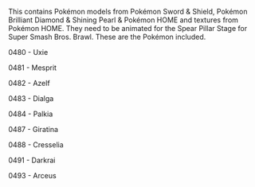 This contains Pokémon models from Pokémon Sword & Shield, Pokémon Brilliant Diamond & Shining Pearl & Pokémon HOME and textures from Pokémon HOME. They need to be animated for the Spear Pillar Stage for Super Smash Bros. Brawl. These are the Pokémon included.

0480 - Uxie

0481 - Mesprit

0482 - Azelf

0483 - Dialga

0484 - Palkia

0487 - Giratina

0488 - Cresselia

0491 - Darkrai

0493 - Arceus
